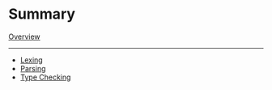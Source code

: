 # Summary

[Overview](./lib.md)

---

- [Lexing](./lex/mod.md)
- [Parsing](./parse/mod.md)
- [Type Checking](./typeck.md)
